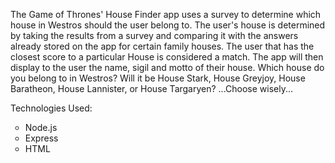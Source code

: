 The Game of Thrones' House Finder app uses a survey to determine which house in Westros should the user belong to. The user's house is determined by taking the results from a survey and comparing it with the answers already stored on the app for certain family houses. The user that has the closest score to a particular House is considered a match. The app will then display to the user the name, sigil and motto of their house. Which house do you belong to in Westros? Will it be House Stark, House Greyjoy, House Baratheon, House Lannister, or House Targaryen? ...Choose wisely...

Technologies Used:
<ul style="list-style-type:circle;">
  <li>Node.js</li>
  <li>Express</li>
  <li>HTML</li>
</ul>  